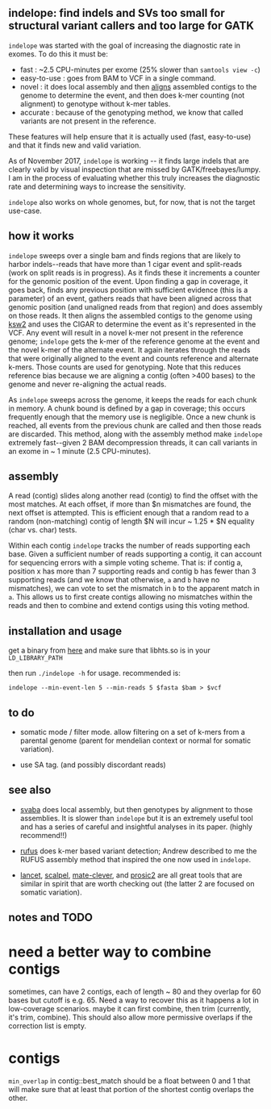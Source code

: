 ## indelope: find indels and SVs too small for structural variant callers and too large for GATK

`indelope` was started with the goal of increasing the diagnostic rate in exomes. To do this it must be:

+ fast : ~2.5 CPU-minutes per exome (25% slower than `samtools view -c`)
+ easy-to-use : goes from BAM to VCF in a single command.
+ novel : it does local assembly and then [aligns](https://github.com/lh3/ksw2) assembled contigs
  to the genome to determine the event, and then does k-mer counting (not alignment) to genotype
  without k-mer tables.
+ accurate : because of the genotyping method, we know that called variants are not present
  in the reference.

These features will help ensure that it is actually used (fast, easy-to-use) and that it finds new
and valid variation.

As of November 2017, `indelope` is working -- it finds large indels that are clearly valid by visual
inspection that are missed by GATK/freebayes/lumpy. I am in the process of evaluating whether this
truly increases the diagnostic rate and determining ways to increase the sensitivity.

`indelope` also works on whole genomes, but, for now, that is not the target use-case.

## how it works

`indelope` sweeps over a single bam and finds regions that are likely to harbor indels--reads that have
more than 1 cigar event and split-reads (work on split reads is in progress). As it finds these it increments
a counter for the genomic position of the event. Upon finding a gap in coverage, it goes back, finds any
previous position with sufficient evidence (this is a parameter) of an event, gathers reads that have been
aligned across that genomic position (and unaligned reads from that region) and does assembly on those reads.
It then aligns the assembled contigs to the genome using [ksw2](https://github.com/lh3/ksw2) and uses the CIGAR
to determine the event as it's represented in the VCF. Any event will result in a novel k-mer not present in
the reference genome; `indelope` gets the k-mer of the reference genome at the event and the novel k-mer of
the alternate event. It again iterates through the reads that were originally aligned to the event and counts
reference and alternate k-mers. Those counts are used for genotyping. Note that this reduces reference bias
because we are aligning a contig (often >400 bases) to the genome and never re-aligning the actual reads.

As `indelope` sweeps across the genome, it keeps the reads for each chunk in memory. A chunk bound is defined
by a gap in coverage; this occurs frequently enough that the memory use is negligible. Once a new chunk is reached,
all events from the previous chunk are called and then those reads are discarded. This method, along with the
assembly method make `indelope` extremely fast--given 2 BAM decompression threads, it can call variants in an
exome in ~ 1 minute (2.5 CPU-minutes).

## assembly

A read (contig) slides along another read (contig) to find the offset with the most matches. At each offset, if
more than $n mismatches are found, the next offset is attempted. This is efficient enough that a random read to
a random (non-matching) contig of length $N will incur ~ 1.25 * $N equality (char vs. char) tests.

Within each contig `indelope` tracks the number of reads supporting each base. Given a sufficient number of
reads supporting a contig, it can account for sequencing errors with a simple voting scheme. That is: if contig a,
position x has more than 7 supporting reads and contig b has fewer than 3 supporting reads (and we know that
otherwise, `a` and `b` have no mismatches), we can vote to set the mismatch in `b` to the apparent match in `a`.
This allows us to first create contigs allowing no mismatches within the reads and then to combine and extend contigs
using this voting method.

## installation and usage

get a binary from [here](https://github.com/brentp/indelope/releases)
and make sure that libhts.so is in your `LD_LIBRARY_PATH`

then run `./indelope -h` for usage. recommended is:

```
indelope --min-event-len 5 --min-reads 5 $fasta $bam > $vcf
```

## to do

+ somatic mode / filter mode. allow filtering on a set of k-mers from a parental genome (parent for 
  mendelian context or normal for somatic variation).

+ use SA tag. (and possibly discordant reads)

## see also

+ [svaba](https://github.com/walaj/svaba) does local assembly, but then genotypes by alignment to those
  assemblies. It is slower than `indelope` but it is an extremely useful tool and has a series of
  careful and insightful analyses in its paper. (highly recommend!!)

+ [rufus](https://github.com/jandrewrfarrell/RUFUS) does k-mer based variant detection; Andrew described
  to me the RUFUS assembly method that inspired the one now used in `indelope`.

+ [lancet](https://github.com/nygenome/lancet), [scalpel](http://scalpel.sourceforge.net/),
  [mate-clever](https://academic.oup.com/bioinformatics/article/29/24/3143/194997),  and [prosic2](https://github.com/prosic/prosic2) are all
  great tools that are similar in spirit that are worth checking out (the latter 2 are focused on somatic variation).


## notes and TODO

# need a better way to combine contigs

sometimes, can have 2 contigs, each of length ~ 80 and they overlap for 60 bases but cutoff is
e.g. 65. Need a way to recover this as it happens a lot in low-coverage scenarios. maybe it can
first combine, then trim (currently, it's trim, combine).
This should also allow more permissive overlaps if the correction list is empty.

# contigs

`min_overlap` in contig::best_match should be a float between 0 and 1 that will make sure that at least
that portion of the shortest contig overlaps the other.
